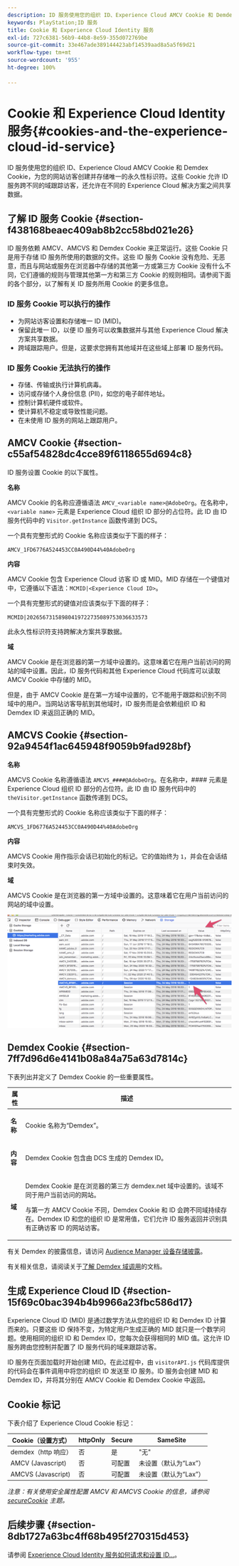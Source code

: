 ```yaml
---
description: ID 服务使用您的组织 ID、Experience Cloud AMCV Cookie 和 Demdex Cookie，为您的网站访客创建并存储唯一的永久性标识符。这些 Cookie 允许 ID 服务跨不同的域跟踪访客，还允许在不同的 Experience Cloud 解决方案之间共享数据。
keywords: PlayStation;ID 服务
title: Cookie 和 Experience Cloud Identity 服务
exl-id: 727c6381-56b9-44b8-8e59-355d072769be
source-git-commit: 33e467ade389144423abf14539aad8a5a5f69d21
workflow-type: tm+mt
source-wordcount: '955'
ht-degree: 100%

---
```


# Cookie 和 Experience Cloud Identity 服务{#cookies-and-the-experience-cloud-id-service}

ID 服务使用您的组织 ID、Experience Cloud AMCV Cookie 和 Demdex Cookie，为您的网站访客创建并存储唯一的永久性标识符。这些 Cookie 允许 ID 服务跨不同的域跟踪访客，还允许在不同的 Experience Cloud 解决方案之间共享数据。

## 了解 ID 服务 Cookie {#section-f438168beaec409ab8b2cc58bd021e26}

ID 服务依赖 AMCV、AMCVS 和 Demdex Cookie 来正常运行。这些 Cookie 只是用于存储 ID 服务所使用的数据的文件。这些 ID 服务 Cookie 没有危险、无恶意，而且与网站或服务在浏览器中存储的其他第一方或第三方 Cookie 没有什么不同，它们遵循的规则与管理其他第一方和第三方 Cookie 的规则相同。请参阅下面的各个部分，以了解有关 ID 服务所用 Cookie 的更多信息。

### ID 服务 Cookie 可以执行的操作

* 为网站访客设置和存储唯一 ID (MID)。
* 保留此唯一 ID，以便 ID 服务可以收集数据并与其他 Experience Cloud 解决方案共享数据。
* 跨域跟踪用户。但是，这要求您拥有其他域并在这些域上部署 ID 服务代码。

### ID 服务 Cookie 无法执行的操作

* 存储、传输或执行计算机病毒。
* 访问或存储个人身份信息 (PII)，如您的电子邮件地址。
* 控制计算机硬件或软件。
* 使计算机不稳定或导致性能问题。
* 在未使用 ID 服务的网站上跟踪用户。

## AMCV Cookie {#section-c55af54828dc4cce89f6118655d694c8}

ID 服务设置 Cookie 的以下属性。

**名称**

AMCV Cookie 的名称应遵循语法 `AMCV_<variable name>@AdobeOrg`。在名称中，`<variable name>` 元素是 Experience Cloud 组织 ID 部分的占位符。此 ID 由 ID 服务代码中的 `Visitor.getInstance` 函数传递到 DCS。

一个具有完整形式的 Cookie 名称应该类似于下面的样子：

```
AMCV_1FD6776A524453CC0A490D44%40AdobeOrg
```

**内容**

AMCV Cookie 包含 Experience Cloud 访客 ID 或 MID。MID 存储在一个键值对中，它遵循以下语法：`MCMID|<Experience Cloud ID>`。

一个具有完整形式的键值对应该类似于下面的样子：

```
MCMID|20265673158980419722735089753036633573
```

此永久性标识符支持跨解决方案共享数据。

**域**

AMCV Cookie 是在浏览器的第一方域中设置的。这意味着它在用户当前访问的网站的域中设置。因此，ID 服务代码和其他 Experience Cloud 代码库可以读取 AMCV Cookie 中存储的 MID。

但是，由于 AMCV Cookie 是在第一方域中设置的，它不能用于跟踪和识别不同域中的用户。当网站访客导航到其他域时，ID 服务而是会依赖组织 ID 和 Demdex ID 来返回正确的 MID。

## AMCVS Cookie {#section-92a9454f1ac645948f9059b9fad928bf}

**名称**

AMCVS Cookie 名称遵循语法 `AMCVS_####@AdobeOrg`。在名称中，#### 元素是 Experience Cloud 组织 ID 部分的占位符。此 ID 由 ID 服务代码中的 `theVisitor.getInstance` 函数传递到 DCS。

一个具有完整形式的 Cookie 名称应该类似于下面的样子：

```
AMCVS_1FD6776A524453CC0A490D44%40AdobeOrg
```

**内容**

AMCVS Cookie 用作指示会话已初始化的标记。它的值始终为 `1`，并会在会话结束时失效。

**域**

AMCVS Cookie 是在浏览器的第一方域中设置的。这意味着它在用户当前访问的网站的域中设置。

![](assets/AMCVS-cookie.png)

## Demdex Cookie {#section-7ff7d96d6e4141b08a84a75a63d7814c}

下表列出并定义了 Demdex Cookie 的一些重要属性。

<table id="table_18E3CAF3550E4BB6A199736AACE39202"> 
 <thead> 
  <tr> 
   <th colname="col1" class="entry"> 属性 </th> 
   <th colname="col2" class="entry"> 描述 </th> 
  </tr> 
 </thead>
 <tbody> 
  <tr> 
   <td colname="col1"> <p> <b>名称</b> </p> </td> 
   <td colname="col2"> <p>Cookie 名称为“Demdex”。 </p> </td> 
  </tr> 
  <tr> 
   <td colname="col1"> <p> <b>内容</b> </p> </td> 
   <td colname="col2"> <p>Demdex Cookie 包含由 DCS 生成的 Demdex ID。 </p> </td> 
  </tr> 
  <tr> 
   <td colname="col1"> <p> <b>域</b> </p> </td> 
   <td colname="col2"> <p>Demdex Cookie 是在浏览器的第三方 demdex.net 域中设置的。该域不同于用户当前访问的网站。 </p> <p>与第一方 AMCV Cookie 不同，Demdex Cookie 和 ID 会跨不同域持续存在。Demdex ID 和您的组织 ID 是常用值，它们允许 ID 服务返回并识别具有正确访客 ID 的网站访客。 </p> </td> 
  </tr> 
 </tbody> 
</table>

有关 Demdex 的披露信息，请访问 [Audience Manager 设备存储披露](https://aam-iab-tcf-vendor.s3.amazonaws.com/aam_device_storage_disclosures.json)。

有关相关信息，请阅读关于[了解 Demdex 域调用](https://experienceleague.adobe.com/docs/audience-manager/user-guide/reference/demdex-calls.html?lang=zh-Hans)的文档。

## 生成 Experience Cloud ID {#section-15f69c0bac394b4b9966a23fbc586d17}

Experience Cloud ID (MID) 是通过数学方法从您的组织 ID 和 Demdex ID 计算而来的。只要这些 ID 保持不变，为特定用户生成正确的 MID 就只是一个数学问题。使用相同的组织 ID 和 Demdex ID，您每次会获得相同的 MID 值。这允许 ID 服务跨由您控制并配置了 ID 服务代码的域来跟踪访客。

ID 服务在页面加载时开始创建 MID。在此过程中，由 `visitorAPI.js` 代码库提供的代码会在事件调用中将您的组织 ID 发送至 ID 服务。ID 服务会创建 MID 和 Demdex ID，并将其分别在 AMCV Cookie 和 Demdex Cookie 中返回。

## Cookie 标记

下表介绍了 Experience Cloud Cookie 标记：

| Cookie（设置方式） | httpOnly | Secure | SameSite |
|--- |--- |--- |--- |
| demdex（http 响应） | 否 | 是 | &quot;无&quot; |
| AMCV (Javascript) | 否 | 可配置 | 未设置（默认为“Lax”） |
| AMCVS (Javascript) | 否 | 可配置 | 未设置（默认为“Lax”） |

*注意：有关使用安全属性配置 AMCV 和 AMCVS Cookie 的信息，请参阅 [secureCookie](../library/function-vars/securecookie.md) 主题。*

## 后续步骤 {#section-8db1727a63bc4ff68b495f270315d453}

请参阅 [Experience Cloud Identity 服务如何请求和设置 ID...](../introduction/id-request.md#concept-2caacebb1d244402816760e9b8bcef6a)。
